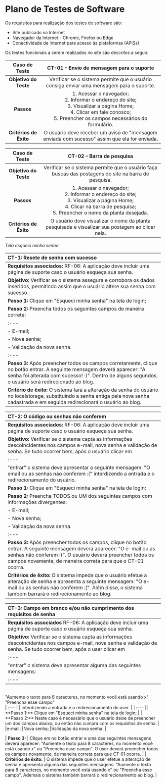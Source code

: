 # Plano de Testes de Software

Os requisitos para realização dos testes de software são:

- Site publicado na Internet
- Navegador da Internet - Chrome, Firefox ou Edge
- Conectividade de Internet para acesso às plataformas (APISs)

Os testes funcionais a serem realizados no site são descritos a seguir.

| **Caso de Teste** 	| **CT-01 – Envio de mensagem para o suporte** 	|
|:---:	|:---:	|
| **Objetivo do Teste** 	| Verificar se o sistema permite que o usuário consiga enviar uma mensagem para o suporte. 	|
| **Passos** 	| 1. Acessar o navegador; <br>2. Informar o endereço do site;<br>3. Visualizar a página Home;<br>4. Clicar em fale conosco;<br> 5. Preencher os campos necessários do formulário. 	|
| **Critérios de Êxito** 	| O usuário deve receber um aviso de "mensagem enviada com sucesso" assim que ela for enviada. |

| **Caso de Teste** 	| **CT-02 – Barra de pesquisa**	|
|:---:	|:---:	|
| **Objetivo do Teste** 	| Verificar se o sistema permite que o usuário faça buscas das postagens do site na barra de pesquisa. 	|
| **Passos** 	| 1. Acessar o navegador; <br>2. Informar o endereço do site;<br>3. Visualizar a página Home;<br>4. Clicar na barra de pesquisa;<br> 5. Preencher o nome da planta desejada. 	|
| **Critérios de Êxito** 	| O usuário deve visualizar o nome da planta pesquisada e visualizar sua postagem ao clicar nela. |


_Tela esqueci minha senha_

| **CT-1: Resete de senha com sucesso** |
| :--- |
| **Requisitos associados:** RF-06: A aplicação deve incluir uma página de suporte caso o usuário esqueça sua senha. |
| **Objetivo:** Verificar se o sistema assegura e corrobora os dados inseridos, permitindo assim que o usuário altere sua senha com sucesso. |
| **Passo 1:** Clique em "Esqueci minha senha" na tela de login; |
| **Passo 2:** Preencha todos os seguintes campos de maneira correta:
| :--- |
|  - E-mail;
|  - Nova senha;
| - Validação da nova senha. |
| :--- |
| **Passo 3:** Após preencher todos os campos corretamente, clique no botão entrar. A seguinte mensagem deverá aparecer: "A senha foi alterada com sucesso! :)". Dentro de alguns segundos, o usuário será redirecionado ao blog. |
| **Critério de êxito:** O sistema fará a alteração da senha do usuário no localstorage, substituindo a senha antiga pela nova senha cadastrada e em seguida redirecionará o usuário ao blog. |


| **CT-2: O código ou senhas não conferem** |
| :--- |
| **Requisitos associados:** RF-06: A aplicação deve incluir uma página de suporte caso o usuário esqueça sua senha. |
| **Objetivo:** Verificar se o sistema capta as informações descoincidentes nos campos e-mail, nova senha e validação de senha. Se tudo ocorrer bem, após o usuário clicar em
| :--- |
|"entrar" o sistema deve apresentar a seguinte mensagem: "O email ou as senhas não conferem :(" interdizendo a entrada e o redirecionamento do usuário. |
| **Passo 1:** Clique em "Esqueci minha senha" na tela de login; |
| **Passo 2:** Preencha TODOS ou UM dos seguintes campos com informações divergentes: |
|  - E-mail;                                                                          |
|  - Nova senha;                                                                      |
|  - Validação da nova senha.                                                         |
| :--- |
| **Passo 3:** Após preencher todos os campos, clique no botão entrar. A seguinte mensagem deverá aparecer: "O e-mail ou as senhas não conferem :(". O usuário deverá preencher todos os campos novamente, de maneira correta para que o CT-01 ocorra. |
| **Critérios de êxito:** O sistema impede que o usuário efetue a alteração de senha e apresenta a seguinte mensagem: "O e-mail ou as senhas não conferem :(". Além disso, o sistema também barrará o redirecionamento ao blog. |


| **CT-3: Campo em branco e/ou não cumprimento dos requisitos de senha** |
| :--- |
| **Requisitos associados**  RF-06: A aplicação deve incluir uma página de suporte caso o usuário esqueça sua senha. |
| **Objetivo:**  Verificar se o sistema capta as informações descoincidentes nos campos e-mail, nova senha e validação de senha. Se tudo ocorrer bem, após o user clicar em |
| :--- |
|"entrar" o sistema deve apresentar alguma das seguintes mensagens:
| :--- |
<br>
"Aumente o texto para 8 caracteres, no momento você está usando x"
<br>
"Preencha esse campo"
<br>
| :--- |
| interdizendo a entrada e o redirecionamento do user. |
| :--- |
| **Passo 1:**  Clique em "Esqueci minha senha" na tela de login; |
| **Passo 2:**  Neste caso é necessário que o usuário deixe de preencher um dos campos abaixo, ou então não cumpra com os requisitos de senha. |
<br>
|e-mail;
|Nova senha;
|Validação da nova senha. |

| **Passo 3:** | Clique em no botão entrar e uma das seguintes mensagens deverá aparecer: "Aumente o texto para 8 caracteres, no momento você está usando x" ou "Preencha esse campo". O user deverá preencher todos os campos novamente, de maneira correta para que CT-01 ocorra. |
| **Critérios de êxito:** | O sistema impede que o user efetue a alteração de senha e apresenta alguma das seguintes mensagens: "Aumente o texto para 8 caracteres, no momento você está usando x" ou "Preencha esse campo". Ademais o sistema também barrará o redirecionamento ao blog. |


